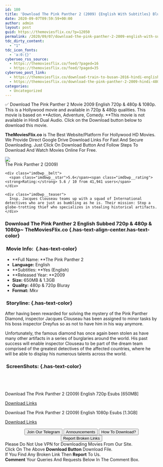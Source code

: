 ```yaml
---
id: 180
title: 'Download The Pink Panther 2 (2009) {English With Subtitles} Bluray 720p [650MB] || 1080p [1.3GB]'
date: 2020-09-07T09:59:59+00:00
author: admin
layout: post
guid: https://themoviesflix.co/?p=12050
permalink: /2020/09/07/download-the-pink-panther-2-2009-english-with-subtitles-bluray-720p-650mb-1080p-1-3gb/
tdc_dirty_content:
  - "1"
tdc_icon_fonts:
  - 'a:0:{}'
cyberseo_rss_source:
  - https://themoviesflix.co/feed/?paged=16
  - https://themoviesflix.co/feed/?paged=35
cyberseo_post_link:
  - https://themoviesflix.co/download-train-to-busan-2016-hindi-english-480p-720p-1080p/
  - https://themoviesflix.co/download-the-pink-panther-2-2009-hindi-480p-720p-1080p/
categories:
  - Uncategorized
---
```

✅ Download The Pink Panther 2&nbsp;Movie&nbsp;2009 English&nbsp;720p&nbsp;&&nbsp;480p&nbsp;& 1080p. This is a Hollywood movie and available in&nbsp;720p&nbsp;&&nbsp;480p&nbsp;qualities. This movie is based on&nbsp;**Action, Adventure, Comedy.&nbsp;**This movie is not available in Hindi Dual Audio. Click on the Download button below to download this movie.

**TheMoviesFlix.co**&nbsp;is The Best Website/Platform For Hollywood HD Movies. We Provide Direct Google Drive Download Links For Fast And Secure Downloading. Just Click On Download Button And Follow Steps To Download And Watch Movies Online For Free.

<div class="imdbwp imdbwp--movie dark">
  <div class="imdbwp__thumb">
    <a class="imdbwp__link" target="_blank" title="The Pink Panther 2" href="https://www.imdb.com/title/tt0838232/" rel="nofollow noopener noreferrer"><img class="imdbwp__img" src="https://m.media-amazon.com/images/M/MV5BMTIyOTI2ODY2MF5BMl5BanBnXkFtZTcwMzU2MTYxMg@@._V1_SX300.jpg" /></a>
  </div>
  
  <div class="imdbwp__content">
    <div class="imdbwp__header">
      <span class="imdbwp__title">The Pink Panther 2</span> (2009)
    </div>
    
    <div class="imdbwp__belt">
      <span class="imdbwp__star">5.6</span><span class="imdbwp__rating"><strong>Rating:</strong> 5.6 / 10 from 41,941 users</span>
    </div>
    
    <div class="imdbwp__teaser">
      Insp. Jacques Clouseau teams up with a squad of International detectives who are just as bumbling as he is. Their mission: Stop a globe-trotting thief who specializes in stealing historical artifacts.
    </div>
  </div>
</div>

### Download The Pink Panther 2 English Subbed 720p & 480p & 1080p~ TheMoviesFlix.co {.has-text-align-center.has-text-color}

### &nbsp;Movie Info:&nbsp; {.has-text-color}

  * **Full Name:&nbsp;**The Pink Panther 2
  * **Language:**&nbsp;English
  * **Subtitles:&nbsp;**Yes (English)
  * **Released Year:&nbsp;**2009
  * **Size:**&nbsp;650MB & 1.3GB
  * **Quality:**&nbsp;480p & 720p Bluray
  * **Format:**&nbsp;Mkv

### &nbsp;Storyline: {.has-text-color}

After having been rewarded for solving the mystery of the Pink Panther Diamond, inspector Jacques Clouseau has been assigned to minor tasks by his boss inspector Dreyfus so as not to have him in his way anymore.

Unfortunately, the famous diamond has once again been stolen as have many other artifacts in a series of burglaries around the world. His past success will enable inspector Clouseau to be part of the dream team comprised of the greatest detectives of the affected countries, where he will be able to display his numerous talents across the world.

### &nbsp;ScreenShots: {.has-text-color}

<div class="wp-block-image">
  <figure class="aligncenter"><img src="https://i.imgur.com/u5N67Wz.jpg" alt /></figure>
</div>

<div class="wp-block-image">
  <figure class="aligncenter"><img src="https://i.imgur.com/THn0D0U.jpg" alt /></figure>
</div>

<div class="wp-block-image">
  <figure class="aligncenter"><img src="https://i.imgur.com/qdOhzXa.png" alt /></figure>
</div>

<div class="wp-block-image">
  <figure class="aligncenter"><img src="https://i.imgur.com/przLqIT.jpg" alt /></figure>
</div>

<p class="has-text-align-center has-text-color has-medium-font-size">
  Download The Pink Panther 2 (2009) English 720p Esubs [650MB]
</p>

<span class="mb-center maxbutton-3-center"><span class="maxbutton-3-container mb-container"><a class="maxbutton-3 maxbutton maxbutton-post-button" target="_blank" rel="nofollow noopener noreferrer" href="https://coinquint.com/a10654/"><span class="mb-text">Download Links</span></a></span></span>

<p class="has-text-align-center has-text-color has-medium-font-size">
  Download The Pink Panther 2 (2009) English 1080p Esubs [1.3GB]
</p>

<span class="mb-center maxbutton-3-center"><span class="maxbutton-3-container mb-container"><a class="maxbutton-3 maxbutton maxbutton-post-button" target="_blank" rel="nofollow noopener noreferrer" href="https://coinquint.com/a10656/"><span class="mb-text">Download Links</span></a></span></span>

<center>
</center>

<center>
  <a href="https://t.me/themoviesflixcom" target="_blank" data-wpel-link="external" rel="nofollow external noopener noreferrer"><button class="button button5">Join Our Telegram</button></a> <a href="https://themoviesflix.co/download-the-pink-panther-2-2009-hindi-480p-720p-1080p/#" target="_blank" data-wpel-link="external" rel="nofollow external noopener noreferrer"><button class="button button5">Announcements</button></a> <a href="https://themoviesflix.com/how-to-download/" target="_blank" data-wpel-link="external" rel="nofollow external noopener noreferrer"><button class="button button5">How To Download?</button></a> <a href="https://themoviesflix.co/download-the-pink-panther-2-2009-hindi-480p-720p-1080p/#" target="_blank" data-wpel-link="external" rel="nofollow external noopener noreferrer"><button class="button button5">Report Broken Links</button></a>
</center>

<div class="alert alert-danger">
  Please Do Not Use VPN for Downloading Movies From Our Site.
</div>

<div class="alert alert-success">
  Click On The Above <strong>Download Button</strong> Download File.
</div>

<div class="alert alert-warning">
  If You Find Any Broken Link Then <strong>Report</strong> To Us.
</div>

<div class="alert alert-info">
  <strong>Comment</strong> Your Queries And Requests Below In The Comment Box.
</div>